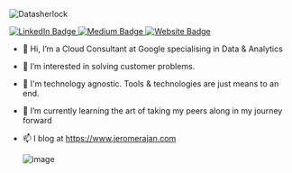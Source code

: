 ![Datasherlock](https://github.com/datasherlock/datasherlock/assets/11506905/c0a6acfa-93ba-42a8-961f-b8d7f9baae88)

<div id="badges">
  <a href="linkedin.com/in/jeromerajan">
    <img src="https://img.shields.io/badge/LinkedIn-blue?style=for-the-badge&logo=linkedin&logoColor=white" alt="LinkedIn Badge"/>
  </a>
  <a href="medium.com/@datasherlock">
    <img src="https://img.shields.io/badge/Medium-12100E?style=for-the-badge&logo=medium&logoColor=white" alt="Medium Badge"/>
  </a>
  <a href="jeromerajan.com">
    <img src="https://img.shields.io/badge/website-000000?style=for-the-badge&logo=About.me&logoColor=white" alt="Website Badge"/>
  </a>
</div>

- 👋 Hi, I’m a Cloud Consultant at Google specialising in Data & Analytics
- 👀 I’m interested in solving customer problems. 
- 💾 I'm technology agnostic. Tools & technologies are just means to an end.
- 🌱 I’m currently learning the art of taking my peers along in my journey forward
- 📫 I blog at https://www.jeromerajan.com

     ![image](https://user-images.githubusercontent.com/11506905/195389279-f802bba1-cd46-46df-8a3f-1cb55c9eff1d.png)

